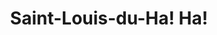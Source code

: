 ---
title: Saint-Louis-du-Ha! Ha!
url: /saint-louis-du-ha-ha/
latitude: 47.669
longitude: -68.984
---